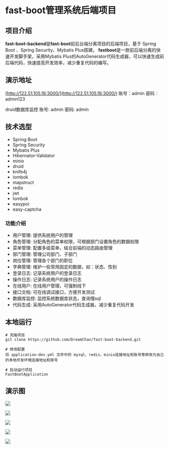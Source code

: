 # fast-boot管理系统后端项目

## 项目介绍
**fast-boot-backend**是**fast-boot**前后台端分离项目的后端项目，基于 Spring Boot 、Spring Security、Mybatis Plus搭建。
**fastboot**是一款前后端分离的快速开发脚手架，采用Mybatis Plus的AutoGenerator代码生成器，可以快速生成前后端代码，快速提高开发效率，减少重复代码的编写。

## 演示地址
[http://122.51.105.16:3000/](http://122.51.105.16:3000/)
账号：admin
密码：admin123

druid数据库监控
账号: admin
密码: admin

## 技术选型
- Spring Boot
- Spring Security
- Mybatis Plus
- Hibernator-Validator
- minio
- druid
- knife4j
- lombok
- mapstruct
- redis
- jwt
- lombok
- easypoi
- easy-captcha

### 功能介绍
- 用户管理: 提供系统用户的管理
- 角色管理: 分配角色的菜单权限，可根据部门设置角色的数据权限
- 菜单管理: 配置多级菜单，结合前端的动态路由管理
- 部门管理: 管理公司部门、子部门
- 岗位管理: 管理各个部门的职位
- 字典管理: 维护一些常用固定的数据，如：状态、性别
- 登录日志: 记录系统用户的登录日志
- 操作日志: 记录系统用户的操作日志
- 在线用户: 在线用户管理，可强制线下
- 接口文档: 可在线调试接口，方便开发测试
- 数据库监控: 监控系统数据库状态，查询慢sql
- 代码生成: 采用AutoGenerator代码生成器，减少重复代码开发

## 本地运行
```
# 克隆项目
git clone https://github.com/DreamChan/fast-boot-backend.git

# 修改配置
将 application-dev.yml 文件中的 mysql、redis、minio连接地址和账号等修改为自己的本地开发环境连接地址和账号

# 启动运行项目
FastBootApplication
```

## 演示图

![](https://p.pstatp.com/origin/fec40002e520ca73531b)

![](https://p.pstatp.com/origin/13817000014479c2ff9be)

![](https://p.pstatp.com/origin/ff9300027d9db4a80d06)

![](https://p.pstatp.com/origin/fe7100020dd2b11e2914)

![](https://p.pstatp.com/origin/ff3b000226e6636c3ec3)


